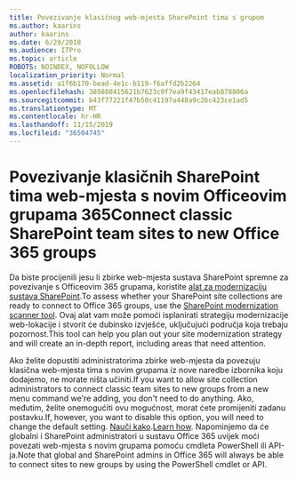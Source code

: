 ```yaml
---
title: Povezivanje klasičnog web-mjesta SharePoint tima s grupom
ms.author: kaarins
author: kaarins
ms.date: 6/29/2018
ms.audience: ITPro
ms.topic: article
ROBOTS: NOINDEX, NOFOLLOW
localization_priority: Normal
ms.assetid: a1f6b170-bead-4e1c-b119-f6affd2b2264
ms.openlocfilehash: 389880415621b7623c9f7ea9f43417eab878806a
ms.sourcegitcommit: b43f77221f47b50c41197a448a9c26c423ce1ad5
ms.translationtype: MT
ms.contentlocale: hr-HR
ms.lasthandoff: 11/15/2019
ms.locfileid: "36504745"
---
```

# <a name="connect-classic-sharepoint-team-sites-to-new-office-365-groups"></a><span data-ttu-id="96629-102">Povezivanje klasičnih SharePoint tima web-mjesta s novim Officeovim grupama 365</span><span class="sxs-lookup"><span data-stu-id="96629-102">Connect classic SharePoint team sites to new Office 365 groups</span></span>

<span data-ttu-id="96629-103">Da biste procijenili jesu li zbirke web-mjesta sustava SharePoint spremne za povezivanje s Officeovim 365 grupama, koristite [alat za modernizaciju sustava SharePoint](https://go.microsoft.com/fwlink/?linkid=873066).</span><span class="sxs-lookup"><span data-stu-id="96629-103">To assess whether your SharePoint site collections are ready to connect to Office 365 groups, use the [SharePoint modernization scanner tool](https://go.microsoft.com/fwlink/?linkid=873066).</span></span> <span data-ttu-id="96629-104">Ovaj alat vam može pomoći isplanirati strategiju modernizacije web-lokacije i stvorit će dubinsko izvješće, uključujući područja koja trebaju pozornost.</span><span class="sxs-lookup"><span data-stu-id="96629-104">This tool can help you plan out your site modernization strategy and will create an in-depth report, including areas that need attention.</span></span>
  
<span data-ttu-id="96629-105">Ako želite dopustiti administratorima zbirke web-mjesta da povezuju klasična web-mjesta tima s novim grupama iz nove naredbe izbornika koju dodajemo, ne morate ništa učiniti.</span><span class="sxs-lookup"><span data-stu-id="96629-105">If you want to allow site collection administrators to connect classic team sites to new groups from a new menu command we're adding, you don't need to do anything.</span></span> <span data-ttu-id="96629-106">Ako, međutim, želite onemogućiti ovu mogućnost, morat ćete promijeniti zadanu postavku.</span><span class="sxs-lookup"><span data-stu-id="96629-106">If, however, you want to disable this option, you will need to change the default setting.</span></span> <span data-ttu-id="96629-107">[Nauči kako](https://go.microsoft.com/fwlink/?linkid=2004316).</span><span class="sxs-lookup"><span data-stu-id="96629-107">[Learn how](https://go.microsoft.com/fwlink/?linkid=2004316).</span></span> <span data-ttu-id="96629-108">Napominjemo da će globalni i SharePoint administratori u sustavu Office 365 uvijek moći povezati web-mjesta s novim grupama pomoću cmdleta PowerShell ili API-ja.</span><span class="sxs-lookup"><span data-stu-id="96629-108">Note that global and SharePoint admins in Office 365 will always be able to connect sites to new groups by using the PowerShell cmdlet or API.</span></span>
  

